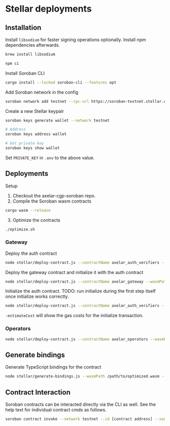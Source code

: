 # Stellar deployments

## Installation

Install `libsodium` for faster signing operations optionally. Install npm dependencies afterwards.

```sh
brew install libsodium

npm ci
```

Install Soroban CLI

```bash
cargo install --locked soroban-cli --features opt
```

Add Soroban network in the config

```bash
soroban network add testnet --rpc-url https://soroban-testnet.stellar.org:443 "Test SDF Network ; September 2015" --global
```

Create a new Stellar keypair

```bash
soroban keys generate wallet --network testnet

# Address
soroban keys address wallet

# Get private key
soroban keys show wallet
```

Set `PRIVATE_KEY` in `.env` to the above value.

## Deployments

Setup

1. Checkout the axelar-cgp-soroban repo.
2. Compile the Soroban wasm contracts
```bash
cargo wasm --release
```
3. Optimize the contracts
```bash
./optimize.sh
```

### Gateway

Deploy the auth contract

```bash
node stellar/deploy-contract.js --contractName axelar_auth_verifiers --wasmPath ../axelar-cgp-soroban/target/wasm32-unknown-unknown/release/axelar_auth_verifier.optimized.wasm
```

Deploy the gateway contract and initialize it with the auth contract
```bash
node stellar/deploy-contract.js --contractName axelar_gateway --wasmPath ../axelar-cgp-soroban/target/wasm32-unknown-unknown/release/axelar_gateway.optimized.wasm --initialize
```

Initialize the auth contract. TODO: run initialize during the first step itself once initialize works correctly.
```bash
node stellar/deploy-contract.js --contractName axelar_auth_verifiers --wasmPath ../axelar-cgp-soroban/target/wasm32-unknown-unknown/release/axelar_auth_verifier.optimized.wasm --initialize --address [auth contract address] --estimateCost
```

`-estimateCost` will show the gas costs for the initialize transaction.

### Operators

```bash
node stellar/deploy-contract.js --contractName axelar_operators --wasmPath ../axelar-cgp-soroban/target/wasm32-unknown-unknown/release/axelar_operators.optimized.wasm --initialize
```

## Generate bindings

Generate TypeScript bindings for the contract

```bash
node stellar/generate-bindings.js --wasmPath /path/to/optimized.wasm --contractId [contract address] --outputDir ./stellar/bindings/[contract name]
```

## Contract Interaction

Soroban contracts can be interacted directly via the CLI as well. See the help text for individual contract cmds as follows.

```bash
soroban contract invoke --network testnet --id [contract address] --source-account wallet -- --help
```

